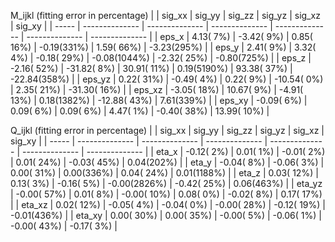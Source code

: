 M_ijkl (fitting error in percentage)
|        | sig_xx         | sig_yy         | sig_zz         | sig_yz         | sig_xz         | sig_xy         |
| -----  | -------------- | -------------- | -------------- | -------------- | -------------- | -------------- |
| eps_x  |    4.13(  7%) |   -3.42(  9%) |    0.85( 16%) |   -0.19(331%) |    1.59( 66%) |   -3.23(295%) |
| eps_y  |    2.41(  9%) |    3.32(  4%) |   -0.18( 29%) |   -0.08(1044%) |   -2.32( 25%) |   -0.80(725%) |
| eps_z  |   -2.16( 52%) |  -31.82(  8%) |   30.91( 11%) |    0.19(5190%) |   93.38( 37%) |  -22.84(358%) |
| eps_yz |    0.22( 31%) |   -0.49(  4%) |    0.22(  9%) |  -10.54(  0%) |    2.35( 21%) |  -31.30( 16%) |
| eps_xz |   -3.05( 18%) |   10.67(  9%) |   -4.91( 13%) |    0.18(1382%) |  -12.88( 43%) |    7.61(339%) |
| eps_xy |   -0.09(  6%) |    0.09(  6%) |    0.09(  6%) |    4.47(  1%) |   -0.40( 38%) |   13.99( 10%) |


Q_ijkl (fitting error in percentage)
|        | sig_xx         | sig_yy         | sig_zz         | sig_yz         | sig_xz         | sig_xy         |
| -----  | -------------- | -------------- | -------------- | -------------- | -------------- | -------------- |
| eta_x  |   -0.12(  2%) |    0.01(  1%) |   -0.01(  2%) |    0.01( 24%) |   -0.03( 45%) |    0.04(202%) |
| eta_y  |   -0.04(  8%) |   -0.06(  3%) |    0.00( 31%) |    0.00(336%) |    0.04( 24%) |    0.01(1188%) |
| eta_z  |    0.03( 12%) |    0.13(  3%) |   -0.16(  5%) |   -0.00(2826%) |   -0.42( 25%) |    0.06(463%) |
| eta_yz |   -0.00( 57%) |    0.01(  8%) |   -0.00( 10%) |    0.08(  0%) |   -0.02(  8%) |    0.17( 17%) |
| eta_xz |    0.02( 12%) |   -0.05(  4%) |   -0.04(  0%) |   -0.00( 28%) |   -0.12( 19%) |   -0.01(436%) |
| eta_xy |    0.00( 30%) |    0.00( 35%) |   -0.00(  5%) |   -0.06(  1%) |   -0.00( 43%) |   -0.17(  3%) |
